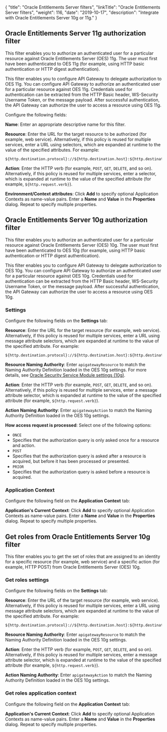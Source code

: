 {
"title": "Oracle Entitlements Server filters",
  "linkTitle": "Oracle Entitlements Server filters",
  "weight": 116,
  "date": "2019-10-17",
  "description": "Integrate with Oracle Entitlements Server 10g or 11g."
}
## Oracle Entitlements Server 11g authorization filter

This filter enables you to authorize an authenticated user for a particular resource against Oracle Entitlements Server (OES) 11g. The user must first have been authenticated to OES 11g (for example, using HTTP basic authentication or HTTP digest authentication).

This filter enables you to configure API Gateway to delegate authorization to OES 11g. You can configure API Gateway to authorize an authenticated user for a particular resource against OES 11g. Credentials used for authentication can be extracted from the HTTP Basic header, WS-Security Username Token, or the message payload. After successful authentication, the API Gateway can authorize the user to access a resource using OES 11g.

Configure the following fields:

**Name**: Enter an appropriate descriptive name for this filter.

**Resource**: Enter the URL for the target resource to be authorized (for example, web service). Alternatively, if this policy is reused for multiple services, enter a URL using selectors, which are expanded at runtime to the value of the specified attributes. For example:

```
${http.destination.protocol}://${http.destination.host}:${http.destination.port}${http.request.uri}
```

**Action**: Enter the HTTP verb (for example, `POST`, `GET`, `DELETE`, and so on). Alternatively, if this policy is reused for multiple services, enter a selector, which is expanded at runtime to the value of the specified attribute (for example, `${http.request.verb}`).

**Environment/Context attributes**: Click **Add** to specify optional Application Contexts as name-value pairs. Enter a **Name** and **Value** in the **Properties** dialog. Repeat to specify multiple properties.

## Oracle Entitlements Server 10g authorization filter

This filter enables you to authorize an authenticated user for a particular resource against Oracle Entitlements Server (OES) 10g. The user must first have been authenticated to OES 10g (for example, using HTTP basic authentication or HTTP digest authentication).

This filter enables you to configure API Gateway to delegate authorization to OES 10g. You can configure API Gateway to authorize an authenticated user for a particular resource against OES 10g. Credentials used for authentication can be extracted from the HTTP Basic header, WS-Security Username Token, or the message payload. After successful authentication, the API Gateway can authorize the user to access a resource using OES 10g.

### Settings

Configure the following fields on the **Settings** tab:

**Resource**: Enter the URL for the target resource (for example, web service). Alternatively, if this policy is reused for multiple services, enter a URL using message attribute selectors, which are expanded at runtime to the value of the specified attribute. For example:

```
${http.destination.protocol}://${http.destination.host}:${http.destination.port}${http.request.uri}
```

**Resource Naming Authority**: Enter `apigatewayResource` to match the Naming Authority Definition loaded in the OES 10g settings. For more details, see
[Oracle Security Service Module settings (10g)](/docs/apim_policydev/apigw_poldev/security_server_settings/#configure-oracle-security-service-module-settings-10g).

**Action**: Enter the HTTP verb (for example, `POST`, `GET`, `DELETE`, and so on). Alternatively, if this policy is reused for multiple services, enter a message attribute selector, which is expanded at runtime to the value of the specified attribute (for example, `${http.request.verb}`).

**Action Naming Authority**: Enter `apigatewayAction` to match the Naming Authority Definition loaded in the OES 10g settings.

**How access request is processed**: Select one of the following options:

* `ONCE`
* Specifies that the authorization query is only asked once for a resource and action.
* `POST`
* Specifies that the authorization query is asked after a resource is acquired, but before it has been processed or presented.
* `PRIOR`
* Specifies that the authorization query is asked before a resource is acquired.

### Application Context

Configure the following field on the **Application Context** tab:

**Application's Current Context**: Click **Add** to specify optional Application Contexts as name-value pairs. Enter a **Name** and **Value** in the **Properties** dialog. Repeat to specify multiple properties.

## Get roles from Oracle Entitlements Server 10g filter

This filter enables you to get the set of roles that are assigned to an identity for a specific resource (for example, web service) and a specific action (for example, HTTP POST) from Oracle Entitlements Server (OES) 10g.

### Get roles settings

Configure the following fields on the **Settings** tab:

**Resource**: Enter the URL of the target resource (for example, web service). Alternatively, if this policy is reused for multiple services, enter a URL using message attribute selectors, which are expanded at runtime to the value of the specified attribute. For example:

```
${http.destination.protocol}://${http.destination.host}:${http.destination.port}${http.request.uri}
```

**Resource Naming Authority**: Enter `apigatewayResource` to match the Naming Authority Definition loaded in the OES 10g settings.

**Action**: Enter the HTTP verb (for example, `POST`, `GET`, `DELETE`, and so on). Alternatively, if this policy is reused for multiple services, enter a message attribute selector, which is expanded at runtime to the value of the specified attribute (for example, `${http.request.verb}`).

**Action Naming Authority**: Enter `apigatewayAction` to match the Naming Authority Definition loaded in the OES 10g settings.

### Get roles application context

Configure the following field on the **Application Context** tab:

**Application's Current Context**: Click **Add** to specify optional Application Contexts as name-value pairs. Enter a **Name** and **Value** in the **Properties** dialog. Repeat to specify multiple properties.